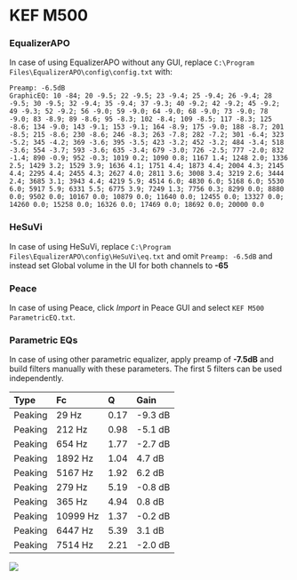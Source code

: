 # KEF M500

### EqualizerAPO
In case of using EqualizerAPO without any GUI, replace `C:\Program Files\EqualizerAPO\config\config.txt`
with:
```
Preamp: -6.5dB
GraphicEQ: 10 -84; 20 -9.5; 22 -9.5; 23 -9.4; 25 -9.4; 26 -9.4; 28 -9.5; 30 -9.5; 32 -9.4; 35 -9.4; 37 -9.3; 40 -9.2; 42 -9.2; 45 -9.2; 49 -9.3; 52 -9.2; 56 -9.0; 59 -9.0; 64 -9.0; 68 -9.0; 73 -9.0; 78 -9.0; 83 -8.9; 89 -8.6; 95 -8.3; 102 -8.4; 109 -8.5; 117 -8.3; 125 -8.6; 134 -9.0; 143 -9.1; 153 -9.1; 164 -8.9; 175 -9.0; 188 -8.7; 201 -8.5; 215 -8.6; 230 -8.6; 246 -8.3; 263 -7.8; 282 -7.2; 301 -6.4; 323 -5.2; 345 -4.2; 369 -3.6; 395 -3.5; 423 -3.2; 452 -3.2; 484 -3.4; 518 -3.6; 554 -3.7; 593 -3.6; 635 -3.4; 679 -3.0; 726 -2.5; 777 -2.0; 832 -1.4; 890 -0.9; 952 -0.3; 1019 0.2; 1090 0.8; 1167 1.4; 1248 2.0; 1336 2.5; 1429 3.2; 1529 3.9; 1636 4.1; 1751 4.4; 1873 4.4; 2004 4.3; 2145 4.4; 2295 4.4; 2455 4.3; 2627 4.0; 2811 3.6; 3008 3.4; 3219 2.6; 3444 2.4; 3685 3.1; 3943 4.4; 4219 5.9; 4514 6.0; 4830 6.0; 5168 6.0; 5530 6.0; 5917 5.9; 6331 5.5; 6775 3.9; 7249 1.3; 7756 0.3; 8299 0.0; 8880 0.0; 9502 0.0; 10167 0.0; 10879 0.0; 11640 0.0; 12455 0.0; 13327 0.0; 14260 0.0; 15258 0.0; 16326 0.0; 17469 0.0; 18692 0.0; 20000 0.0
```

### HeSuVi
In case of using HeSuVi, replace `C:\Program Files\EqualizerAPO\config\HeSuVi\eq.txt` and omit `Preamp:
-6.5dB` and instead set Global volume in the UI for both channels to **-65**

### Peace
In case of using Peace, click *Import* in Peace GUI and select `KEF M500 ParametricEQ.txt`.

### Parametric EQs
In case of using other parametric equalizer, apply preamp of **-7.5dB** and build filters manually with
these parameters. The first 5 filters can be used independently.

| Type    | Fc       |    Q | Gain    |
|:--------|:---------|:-----|:--------|
| Peaking | 29 Hz    | 0.17 | -9.3 dB |
| Peaking | 212 Hz   | 0.98 | -5.1 dB |
| Peaking | 654 Hz   | 1.77 | -2.7 dB |
| Peaking | 1892 Hz  | 1.04 | 4.7 dB  |
| Peaking | 5167 Hz  | 1.92 | 6.2 dB  |
| Peaking | 279 Hz   | 5.19 | -0.8 dB |
| Peaking | 365 Hz   | 4.94 | 0.8 dB  |
| Peaking | 10999 Hz | 1.37 | -0.2 dB |
| Peaking | 6447 Hz  | 5.39 | 3.1 dB  |
| Peaking | 7514 Hz  | 2.21 | -2.0 dB |

![](https://raw.githubusercontent.com/jaakkopasanen/AutoEq/master/results/headphonecom/headphonecom/KEF%20M500/KEF%20M500.png)